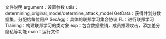 文件说明
argument：设置参数
utils：determining_original_model/determine_attack_model
GetData：获得并划分数据集，分配给每位用户
SecAgg：具体的联邦学习集合协议
FL：进行联邦学习
Training：构建联邦学习的类对象
exp：包含数据撤销，成员推理攻击，添加差分隐私等功能
main：运行文件
